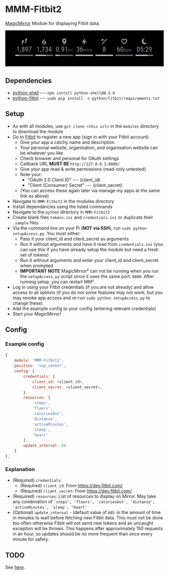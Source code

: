 MMM-Fitbit2
===
[MagicMirror](https://github.com/MichMich/MagicMirror) Module for displaying Fitbit data.

![](screenshot.png)

Dependencies
---
* [python-shell](https://www.npmjs.com/package/python-shell) --- `npm install python-shell@0.5.0`
* [python-fitbit](https://github.com/orcasgit/python-fitbit) --- `sudo pip install -r python/fitbit/requirements.txt`

Setup
---
* As with all modules, use `git clone <this url>` in the `modules` directory to download the module
* Go to [Fitbit](https://dev.fitbit.com/) to register a new app (sign in with your Fitbit account)
    * Give your app a catchy name and description
    * Your personal website, organisation, and organisation website can be whatever you like
    * Check browser and personal for OAuth settings
    * Callback URL **MUST BE** `http://127.0.0.1:8080/`
    * Give your app read & write permissions (read-only untested)
    * Note your:
        * "OAuth 2.0 Client ID" --- (client_id)
        * "Client (Consumer) Secret" --- (client_secret)
    * (You can access these again later via manage my apps at the same link as above)
* Navigate to `MMM-Fitbit2` in the modules directory
* Install dependancies using the listed commands
* Navigate to the `python` directory in `MMM-Fitbit2`
* Create blank files `tokens.ini` and `credentials.ini` or duplicate their `.sample` files
* Via the command line on your Pi (**NOT via SSH**), run `sudo python setupAccess.py`. You must either:
    * Pass it your client_id and client_secret as arguments
    * Run it without arguments and have it read from `credentials.ini` (you can use this if you have already setup the module but need a fresh set of tokens)
    * Run it without arguments and enter your client_id and client_secret when prompted
    * **IMPORTANT NOTE** MagicMirror² can not be running when you run the `setupAccess.py` script since it uses the same port: `8080`. After running setup, you can restart MM².
* Log in using your Fitbit credentials (if you are not already) and allow access to all options (if you do not some features may not work, but you may revoke app access and re-run `sudo python setupAccess.py` to change these).
* Add the example config to your config (entering relevant credentials)
* Start your MagicMirror!

Config
---
### Example config
````javascript
{
	module: 'MMM-Fitbit2',
	position: 'top_center',
	config: {
		credentials: {
			client_id: <client_id>,
			client_secret: <client_secret>,
		},
		resources: [
			'steps',
			'floors',
			'caloriesOut',
			'distance',
			'activeMinutes',
			'sleep',
			'heart'
		],
		update_interval: 60
	}
},
````
### Explanation
* (Required) `credentials`:
	* (Required) `client_id`: From https://dev.fitbit.com/
	* (Required) `client_secret`: From https://dev.fitbit.com/
* (Required) `resources`: List of resources to display on Mirror. May take any combination of `'steps', 'floors', 'caloriesOut', 'distance', 'activeMinutes', 'sleep', 'heart'`
* (Optional) `update_interval` - (default value of `60`): in the amount of time in minutes to wait before fetching new Fitbit data. This must not be done too often otherwise Fitbit will not send new tokens and an uncaught exception will be thrown. This happens after approximately 150 requests in an hour, so updates should be no more frequent than once every minute for safety.

TODO
---
See [here](TODO.md).
